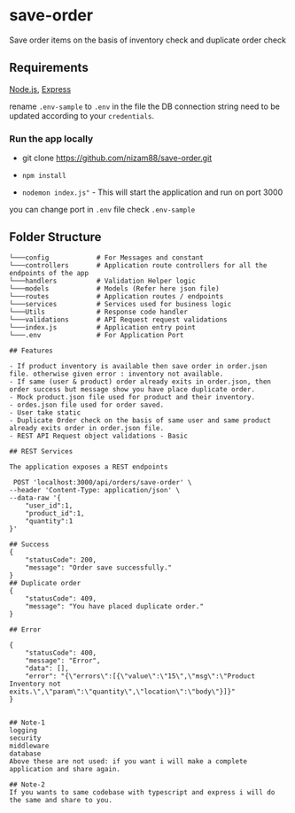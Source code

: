# save-order
Save order items on the basis of inventory check and duplicate order check

## Requirements

[Node.js](https://nodejs.org/en/), [Express](https://expressjs.com/en/starter/installing.html)

 rename `.env-sample` to `.env` in the file the DB connection string need to be updated according to your `credentials`.

### Run the app locally

- git clone https://github.com/nizam88/save-order.git

- `npm install`
- `nodemon index.js"` - This will start the application and run on port 3000

you can change port in `.env` file check `.env-sample`


## Folder Structure

```
└───config            # For Messages and constant
└───controllers       # Application route controllers for all the endpoints of the app
└───handlers          # Validation Helper logic
└───models            # Models (Refer here json file)
└───routes            # Application routes / endpoints
└───services          # Services used for business logic
└───Utils             # Response code handler
└───validations       # API Request request validations
└───index.js          # Application entry point
└───.env              # For Application Port

## Features

- If product inventory is available then save order in order.json file. otherwise given error : inventory not available. 
- If same (user & product) order already exits in order.json, then order success but message show you have place duplicate order.
- Mock product.json file used for product and their inventory.
- ordes.json file used for order saved.
- User take static
- Duplicate Order check on the basis of same user and same product already exits order in order.json file.
- REST API Request object validations - Basic

## REST Services

The application exposes a REST endpoints

 POST 'localhost:3000/api/orders/save-order' \
--header 'Content-Type: application/json' \
--data-raw '{
    "user_id":1,
    "product_id":1,
    "quantity":1
}'

## Success
{
    "statusCode": 200,
    "message": "Order save successfully."
}
## Duplicate order
{
    "statusCode": 409,
    "message": "You have placed duplicate order."
}

## Error

{
    "statusCode": 400,
    "message": "Error",
    "data": [],
    "error": "{\"errors\":[{\"value\":\"15\",\"msg\":\"Product Inventory not exits.\",\"param\":\"quantity\",\"location\":\"body\"}]}"
}


## Note-1
logging
security
middleware
database
Above these are not used: if you want i will make a complete application and share again.

## Note-2
If you wants to same codebase with typescript and express i will do the same and share to you.


